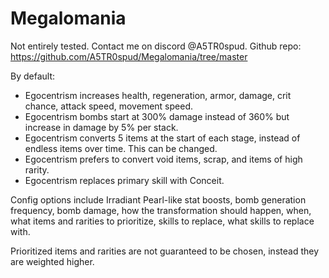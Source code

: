 # Megalomania

Not entirely tested. Contact me on discord @A5TR0spud.
Github repo: https://github.com/A5TR0spud/Megalomania/tree/master

By default:

- Egocentrism increases health, regeneration, armor, damage, crit chance, attack speed, movement speed.
- Egocentrism bombs start at 300% damage instead of 360% but increase in damage by 5% per stack.
- Egocentrism converts 5 items at the start of each stage, instead of endless items over time. This can be changed.
- Egocentrism prefers to convert void items, scrap, and items of high rarity.
- Egocentrism replaces primary skill with Conceit.

Config options include Irradiant Pearl-like stat boosts, bomb generation frequency, bomb damage, how the transformation should happen, when, what items and rarities to prioritize, skills to replace, what skills to replace with.

Prioritized items and rarities are not guaranteed to be chosen, instead they are weighted higher.